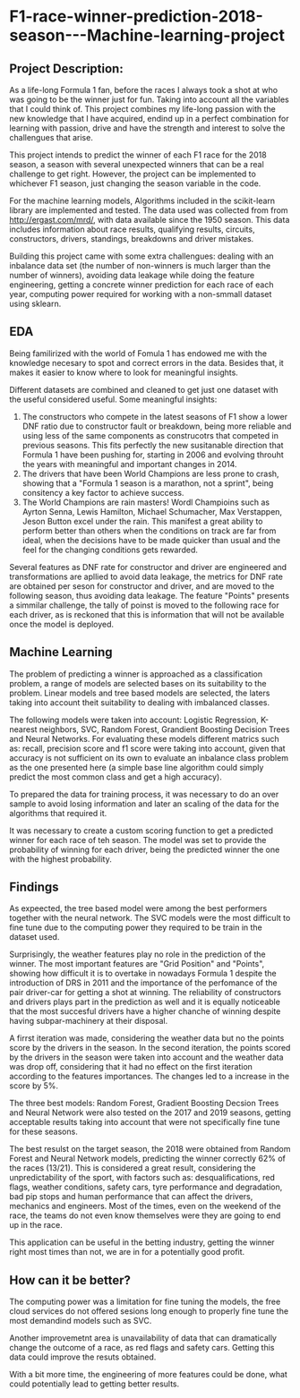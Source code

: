 # F1-race-winner-prediction-2018-season---Machine-learning-project

## Project Description: 
As a life-long Formula 1 fan, before the races I always took a shot at who was going to be the winner just for fun. Taking into account all the variables that I could think of. This project combines my life-long passion with the new knowledge that I have acquired, endind up in a perfect combination for learning with passion, drive and have the strength and interest to solve the challengues that arise.

This project intends to predict the winner of each F1 race for the 2018 season, a season with several unexpected winners that can be a real challenge to get right. However, the project can be implemented to whichever F1 season, just changing the season variable in the code.

For the machine learning models, Algorithms included in the scikit-learn library are implemented and tested. The data used was collected from from http://ergast.com/mrd/, with data available since the 1950 season. This data includes information about race results, qualifying results, circuits, constructors, drivers, standings, breakdowns and driver mistakes.

Building this project came with some extra challengues: dealing with an inbalance data set (the number of non-winners is much larger than the number of winners), avoiding data leakage while doing the feature engineering, getting a concrete winner prediction for each race of each year, computing power required for working with a non-smmall dataset using sklearn.

## EDA
Being familirized with the world of Fomula 1 has endowed me with the knowledge necesary to spot and correct errors in the data. Besides that, it makes it easier to know where to look for meaningful insights.

Different datasets are combined and cleaned to get just one dataset with the useful considered useful. Some meaningful insights:
1. The constructors who compete in the latest seasons of F1 show a lower DNF ratio due to constructor fault or breakdown, being more reliable and using less of the same components as construcotrs that competed in previous seasons. This fits perfectly the new susitanable direction that Formula 1 have been pushing for, starting in 2006 and evolving throuht the years with meaningful and important changes in 2014.
2. The drivers that have been World Champions are less prone to crash, showing that a "Formula 1 season is a marathon, not a sprint", being consitency a key factor to achieve success.
3. The World Champions are rain masters! Wordl Champioins such as Ayrton Senna, Lewis Hamilton, Michael Schumacher, Max Verstappen, Jeson Button excel under the rain. This manifest a great ability to perform better than others when the conditions on track are far from ideal, when the decisions have to be made quicker than usual and the feel for the changing conditions gets rewarded.

Several features as DNF rate for constructor and driver are engineered and transformations are apllied to avoid data leakage, the metrics for DNF rate are obtained per seson for constructor and driver, and are moved to the following season, thus avoiding data leakage. The feature "Points" presents a simmilar challenge, the tally of poinst is moved to the following race for each driver, as is reckoned that this is information that will not be available once the model is deployed.

## Machine Learning
The problem of predicting a winner is approached as a classification problem, a range of models are selected bases on its suitability to the problem. Linear models and tree based models are selected, the laters taking into account theit suitability to dealing with imbalanced classes.

The following models were taken into account: Logistic Regression, K-nearest neighbors, SVC, Random Forest, Grandient Boosting Decision Trees and Neural Networks. For evaluating these models different matrics such as: recall, precision score and f1 score were taking into account, given that accuracy is not sufficient on its own to evaluate an inbalance class problem as the one presented here (a simple base line algorithm could simply predict the most common class and get a high accuracy).

To prepared the data for training process, it was necessary to do an over sample to avoid losing information and later an scaling of the data for the algorithms that required it.

It was necessary to create a custom scoring function to get a predicted winner for each race of teh season. The model was set to provide the probability of winning for each driver, being the predicted winner the one with the highest probability.

## Findings
As expeected, the tree based model were among the best performers together with the neural network. The SVC models were the most difficult to fine tune due to the computing power they required to be train in the dataset used.

Surprisingly, the weather features play no role in the prediction of the winner. The most important features are "Grid Position" and "Points", showing how difficult it is to overtake in nowadays Formula 1 despite the introduction of DRS in 2011 and the importance of the perfomance of the pair driver-car for getting a shot at winning. The reliability of constructors and drivers plays part in the prediction as well and it is equally noticeable that the most succesful drivers have a higher chanche of winning despite having subpar-machinery at their disposal.

A firrst iteration was made, considering the weather data but no the points score by the drivers in the season. In the second iteration, the points scored by the drivers in the season were taken into account and the weather data was drop off, considering that it had no effect on the first iteration according to the features importances. The changes led to a increase in the score by 5%.

The three best models: Random Forest, Gradient Boosting Decsion Trees and Neural Network were also tested on the 2017 and 2019 seasons, getting acceptable results taking into account that were not specifically fine tune for these seasons.

The best resulst on the target season, the 2018 were obtained from Random Forest and Neural Network models, predicting the winner correctly 62% of the races (13/21). This is considered a great result, considering the unpredictability of the sport, with factors such as: desqualifications, red flags, weather conditions, safety cars, tyre performance and degradation, bad pip stops and human performance that can affect the drivers, mechanics and engineers. Most of the times, even on the weekend of the race, the teams do not even know themselves were they are going to end up in the race.

This application can be useful in the betting industry, getting the winner right most times than not, we are in for a potentially good profit.

## How can it be better?
The computing power was a limitation for fine tuning the models, the free cloud services do not offered sesions long enough to properly fine tune the most demandind models such as SVC.

Another improvemetnt area is unavailability of data that can dramatically change the outcome of a race, as red flags and safety cars. Getting this data could improve the resuts obtained.

With a bit more time, the engineering of more features could be done, what could potentially lead to getting better results.
